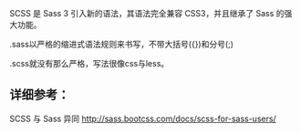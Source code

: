 SCSS 是 Sass 3 引入新的语法，其语法完全兼容 CSS3，并且继承了 Sass 的强大功能。

.sass以严格的缩进式语法规则来书写，不带大括号({})和分号(;)

.scss就没有那么严格，写法很像css与less。

## 详细参考：
SCSS 与 Sass 异同
http://sass.bootcss.com/docs/scss-for-sass-users/